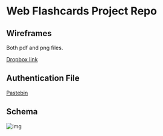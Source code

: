 # Web Flashcards Project Repo

## Wireframes 
Both pdf and png files.

[Dropbox link](https://www.dropbox.com/sh/b9b2zo6klsy80ad/4h2sZE7VfM)

## Authentication File
[Pastebin](http://pastebin.com/s6chEkAh)

## Schema

![img](http://i4.minus.com/itlN09t59aemF.png)



